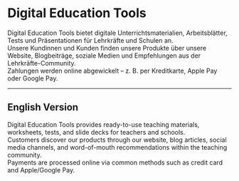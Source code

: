 # Digital Education Tools

Digital Education Tools bietet digitale Unterrichtsmaterialien, Arbeitsblätter, Tests und Präsentationen für Lehrkräfte und Schulen an.  
Unsere Kundinnen und Kunden finden unsere Produkte über unsere Website, Blogbeiträge, soziale Medien und Empfehlungen aus der Lehrkräfte-Community.  
Zahlungen werden online abgewickelt – z. B. per Kreditkarte, Apple Pay oder Google Pay.

---

## English Version

Digital Education Tools provides ready-to-use teaching materials, worksheets, tests, and slide decks for teachers and schools.  
Customers discover our products through our website, blog articles, social media channels, and word-of-mouth recommendations within the teaching community.  
Payments are processed online via common methods such as credit card and Apple/Google Pay.
